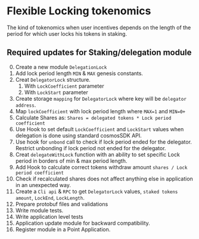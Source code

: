 # Flexible Locking tokenomics

The kind of tokenomics when user incentives depends on the length of the period for which user locks his tokens in staking.

## Required updates for Staking/delegation module
0. Create a new module `DelegationLock`
1. Add lock period length `MIN` & `MAX` genesis constants.
2. Creat `DelegatorLock` structure.
   1. With `LockCoefficient` parameter
   2. With `LockStart` parameter
3. Create storage `mapping` for `DelegatorLock` where key will be `delegator address`.
4. Map `lockCoefficient` with lock period length where `MAX=1` and `MIN=0+`
5. Calculate Shares as: `Shares = delegated tokens * Lock period coefficient`
6. Use Hook to set default `LockCoefficient` and `LockStart` values when delegation is done using standard cosmosSDK API.
7. Use hook for `unbond` call to check if lock period ended for the delegator. Restrict unbonding if lock period not ended for the delegator.
8. Creat `delegateWithLock` function with an ability to set specific Lock period in borders of min & max period length.
9. Add Hook to calculate correct tokens withdraw amount `shares / Lock period coefficient`
10. Check if recalculated shares does not affect anything else in application in an unexpected way.
11. Create a `Cli api` & `RPC` to get `DelegatorLock` values, `staked tokens amount`, `LockEnd`, `LockLength`.
12. Prepare protobuf files and validations
13. Write module tests.
14. Write application level tests
15. Application update module for backward compatibility.
16. Register module in a Point Application.
